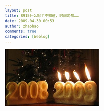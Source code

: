```yaml
---
layout: post
title: 8915什么呢？不知道，时间匆匆……
date: 2009-04-30 00:53
author: zhaohao
comments: true
categories: [Weblog]
---
```

<a href="/wp-content/uploads/2009/04/medium2009-705582.jpg"><img id="BLOGGER_PHOTO_ID_5330436691802607858" src="/wp-content/uploads/2009/04/medium2009-705582-300x185.jpg" alt="" border="0" /></a>
